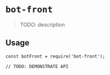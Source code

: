# `bot-front`

> TODO: description

## Usage

```
const botFront = require('bot-front');

// TODO: DEMONSTRATE API
```
